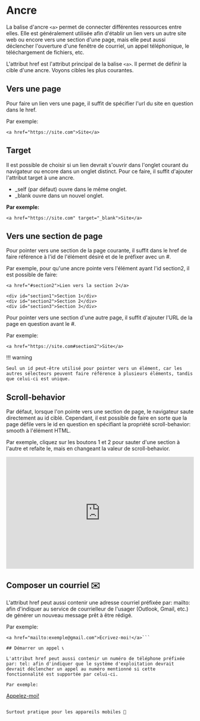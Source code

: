 # Ancre

La balise d'ancre `<a>` permet de connecter différentes ressources entre elles. Elle est généralement utilisée afin d'établir un lien vers un autre site web ou encore vers une section d'une page, mais elle peut aussi déclencher l'ouverture d'une fenêtre de courriel, un appel téléphonique, le téléchargement de fichiers, etc.

L'attribut href est l'attribut principal de la balise `<a>`. Il permet de définir la cible d'une ancre. Voyons cibles les plus courantes.

## Vers une page

Pour faire un lien vers une page, il suffit de spécifier l'url du site en question dans le href.

Par exemple:

```
<a href="https://site.com">Site</a>
```

## Target
Il est possible de choisir si un lien devrait s'ouvrir dans l'onglet courant du navigateur ou encore dans un onglet distinct. Pour ce faire, il suffit d'ajouter l'attribut target à une ancre.

- _self (par défaut) ouvre dans le même onglet.
- _blank ouvre dans un nouvel onglet.

**Par exemple:**

```
<a href="https://site.com" target="_blank">Site</a>
```

## Vers une section de page

Pour pointer vers une section de la page courante, il suffit dans le href de faire référence à l'id de l'élément désiré et de le préfixer avec un #.

Par exemple, pour qu'une ancre pointe vers l'élément ayant l'id section2, il est possible de faire:

```
<a href="#section2">Lien vers la section 2</a>

<div id="section1">Section 1</div>
<div id="section2">Section 2</div>
<div id="section3">Section 3</div>
```

Pour pointer vers une section d'une autre page, il suffit d'ajouter l'URL de la page en question avant le #.

Par exemple:

```
<a href="https://site.com#section2">Site</a>
```

!!! warning

    Seul un id peut-être utilisé pour pointer vers un élément, car les autres sélecteurs peuvent faire référence à plusieurs éléments, tandis que celui-ci est unique.

## Scroll-behavior

Par défaut, lorsque l'on pointe vers une section de page, le navigateur saute directement au id ciblé. Cependant, il est possible de faire en sorte que la page défile vers le id en question en spécifiant la propriété scroll-behavior: smooth à l'élément HTML.

Par exemple, cliquez sur les boutons 1 et 2 pour sauter d'une section à l'autre et refaite le, mais en changeant la valeur de scroll-behavior.
<iframe height="300" style="width: 100%;" scrolling="no" title="Scroll-behavior: smooth" src="https://codepen.io/tim-momo/embed/MWzpajX?default-tab=html%2Cresult" frameborder="no" loading="lazy" allowtransparency="true" allowfullscreen="true">
  See the Pen <a href="https://codepen.io/tim-momo/pen/MWzpajX">
  Scroll-behavior: smooth</a> by TIM Montmorency (<a href="https://codepen.io/tim-momo">@tim-momo</a>)
  on <a href="https://codepen.io">CodePen</a>.
</iframe>

## Composer un courriel ✉️

L'attribut href peut aussi contenir une adresse courriel préfixée par: mailto: afin d'indiquer au service de courrielleur de l'usager (Outlook, Gmail, etc.) de générer un nouveau message prêt à être rédigé.

Par exemple:

```
<a href="mailto:exemple@gmail.com">Écrivez-moi!</a>```

## Démarrer un appel 📞

L'attribut href peut aussi contenir un numéro de téléphone préfixée par: tel: afin d'indiquer que le système d'exploitation devrait devrait déclencher un appel au numéro mentionné si cette fonctionnalité est supportée par celui-ci.

Par exemple:

```
<a href="tel:5551234567">Appelez-moi!</a>
```

Surtout pratique pour les appareils mobiles 📱
